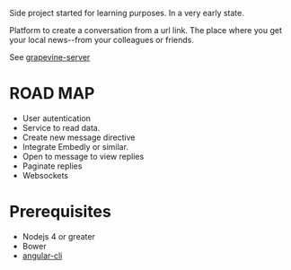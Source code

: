 Side project started for learning purposes. In a very early state.

Platform to create a conversation from a url link. The place where you get your local
news--from your colleagues or friends.

See [grapevine-server](https://www.github.com/frnd/grapevine-server)

# ROAD MAP

 - User autentication
 - Service to read data.
 - Create new message directive
 - Integrate Embedly or similar.
 - Open to message to view replies
 - Paginate replies
 - Websockets

# Prerequisites

 - Nodejs 4 or greater
 - Bower
 - [angular-cli](https://github.com/angular/angular-cli)
